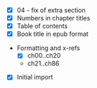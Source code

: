 * [x] 04 - fix of extra section
* [x] Numbers in chapter titles
* [x] Table of contents
* [x] Book title in epub format
* Formatting and x-refs
   * [x] ch00..ch20
	* ch21..ch86
* [x] Initial import
